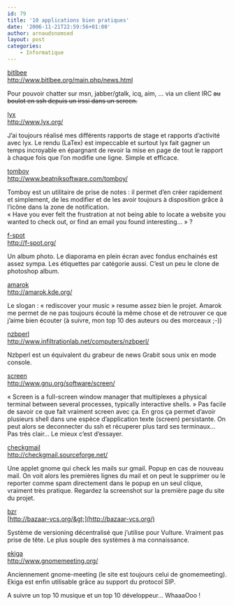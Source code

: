 ```yaml
---
id: 79
title: '10 applications bien pratiques'
date: '2006-11-21T22:59:56+01:00'
author: arnaudsnomsed
layout: post
categories:
    - Informatique
---
```


<u>bitlbee</u>  
<http://www.bitlbee.org/main.php/news.html>

Pour pouvoir chatter sur msn, jabber/gtalk, icq, aim, … via un client IRC <del datetime="2006-11-21T22:00:39+00:00">au boulot en ssh depuis un irssi dans un screen.</del>

<u>lyx</u>  
<http://www.lyx.org/>

J’ai toujours réalisé mes différents rapports de stage et rapports d’activité avec lyx. Le rendu (LaTex) est impeccable et surtout lyx fait gagner un temps incroyable en épargnant de revoir la mise en page de tout le rapport à chaque fois que l’on modifie une ligne. Simple et efficace.

<u>tomboy</u>  
<http://www.beatniksoftware.com/tomboy/>

Tomboy est un utilitaire de prise de notes : il permet d’en créer rapidement et simplement, de les modifier et de les avoir toujours à disposition grâce à l’icône dans la zone de notification.  
« Have you ever felt the frustration at not being able to locate a website you wanted to check out, or find an email you found interesting… » ?

  
<u>f-spot</u>  
<http://f-spot.org/>

Un album photo. Le diaporama en plein écran avec fondus enchainés est assez sympa. Les étiquettes par catégorie aussi. C’est un peu le clone de photoshop album.

<u>amarok</u>  
<http://amarok.kde.org/>

Le slogan : « rediscover your music » resume assez bien le projet. Amarok me permet de ne pas toujours écouté la même chose et de retrouver ce que j’aime bien écouter (à suivre, mon top 10 des auteurs ou des morceaux ;-))

<u>nzbperl</u>  
<http://www.infiltrationlab.net/computers/nzbperl/>

Nzbperl est un équivalent du grabeur de news Grabit sous unix en mode console.

<u>screen</u>  
<http://www.gnu.org/software/screen/>

« Screen is a full-screen window manager that multiplexes a physical terminal between several processes, typically interactive shells. » Pas facile de savoir ce que fait vraiment screen avec ça. En gros ça permet d’avoir plusieurs shell dans une espèce d’application texte (screen) persistante. On peut alors se deconnecter du ssh et récuperer plus tard ses terminaux… Pas très clair… Le mieux c’est d’essayer.

<u>checkgmail</u>  
<http://checkgmail.sourceforge.net/>

Une applet gnome qui check les mails sur gmail. Popup en cas de nouveau mail. On voit alors les premières lignes du mail et on peut le supprimer ou le reporter comme spam directement dans le popup en un seul clique, vraiment très pratique. Regardez la screenshot sur la première page du site du projet.

<u>bzr</u>  
[http://bazaar-vcs.org/&gt;](http://bazaar-vcs.org/)

Système de versioning décentralisé que j’utilise pour Vulture. Vraiment pas prise de tête. Le plus souple des systèmes à ma connaissance.

<u>ekiga</u>  
<http://www.gnomemeeting.org/>

Anciennement gnome-meeting (le site est toujours celui de gnomemeeting). Ekiga est enfin utilisable grâce au support du protocol SIP.

A suivre un top 10 musique et un top 10 développeur… WhaaaOoo !